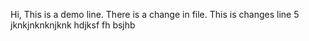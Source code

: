 Hi, This is a demo line.
There is a change in file.
This is changes line 5
jknkjnknknjknk
hdjksf
fh
bsjhb
